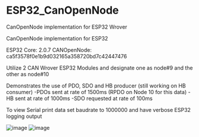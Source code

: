 # ESP32_CanOpenNode
CanOpenNode implementation for ESP32 Wrover

CanOpenNode implementation for ESP32

ESP32 Core: 2.0.7
CANOpenNode: ca5f3578f0e1b9d032165a358720bd7c42447476

Utilize 2 CAN Wrover ESP32 Modules and designate one as node#9 and the other as node#10

Demonstrates the use of PDO, SDO and HB producer (still working on HB consumer)
-PDOs sent at rate of 1500ms (RPDO on Node 10 for this data)
-HB sent at rate of 1000ms
-SDO requested at rate of 100ms

To view Serial print data set baudrate to 1000000 and have verbose ESP32 logging output

![image](https://user-images.githubusercontent.com/6760950/224513531-c77e4c42-9a40-46f8-9a6a-752097a94344.png)
![image](https://user-images.githubusercontent.com/6760950/224513539-2eb36db6-d9aa-40d8-a574-2be36564c704.png)
